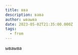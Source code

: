 ```yaml
---
title: вва
description: вава
author: ываыва
date: 2023-05-02T21:35:00.000Z
tags:
  - from
---
```

ы﻿ваыва